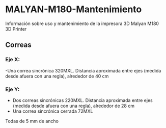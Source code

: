 # MALYAN-M180-Mantenimiento
Información sobre uso y mantenimiento de la impresora 3D Malyan M180 3D Printer

## Correas
### Eje X: 
-Una correa sincrónica 320MXL. Distancia aproximada entre ejes (medida desde afuera con una regla), alrededor de 40 cm
  
### Eje Y:
- Dos correas sincrónicas 220MXL. Distancia aproximada entre ejes (medida desde afuera con una regla), alrededor de 28 cm
- Una correa sincrónica cerrada 72MXL
       
Todas de 5 mm de ancho
